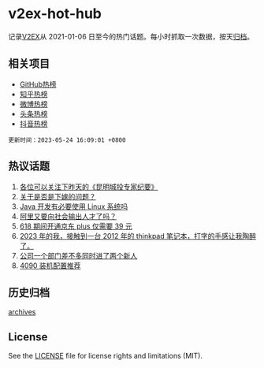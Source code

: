 # v2ex-hot-hub

 记录[V2EX](https://www.v2ex.com/)从 2021-01-06 日至今的热门话题。每小时抓取一次数据，按天[归档](archives)。
 
 ## 相关项目

- [GitHub热榜](https://github.com/lonnyzhang423/github-hot-hub)
- [知乎热榜](https://github.com/lonnyzhang423/zhihu-hot-hub)
- [微博热榜](https://github.com/lonnyzhang423/weibo-hot-hub)
- [头条热榜](https://github.com/lonnyzhang423/toutiao-hot-hub)
- [抖音热榜](https://github.com/lonnyzhang423/douyin-hot-hub)


 `更新时间：2023-05-24 16:09:01 +0800`

## 热议话题

1. [各位可以关注下昨天的《昆明城投专家纪要》](https://www.v2ex.com/t/942449)
1. [关于是否是下嫁的问题？](https://www.v2ex.com/t/942489)
1. [Java 开发有必要使用 Linux 系统吗](https://www.v2ex.com/t/942369)
1. [阿里又要向社会输出人才了吗？](https://www.v2ex.com/t/942452)
1. [618 期间开通京东 plus 仅需要 39 元](https://www.v2ex.com/t/942454)
1. [2023 年的我，接触到一台 2012 年的 thinkpad 笔记本，打字的手感让我陶醉了。](https://www.v2ex.com/t/942347)
1. [公司一个部门差不多同时进了两个新人](https://www.v2ex.com/t/942310)
1. [4090 装机配置推荐](https://www.v2ex.com/t/942321)

## 历史归档

[archives](archives)

## License

See the [LICENSE](LICENSE) file for license rights and limitations (MIT).
